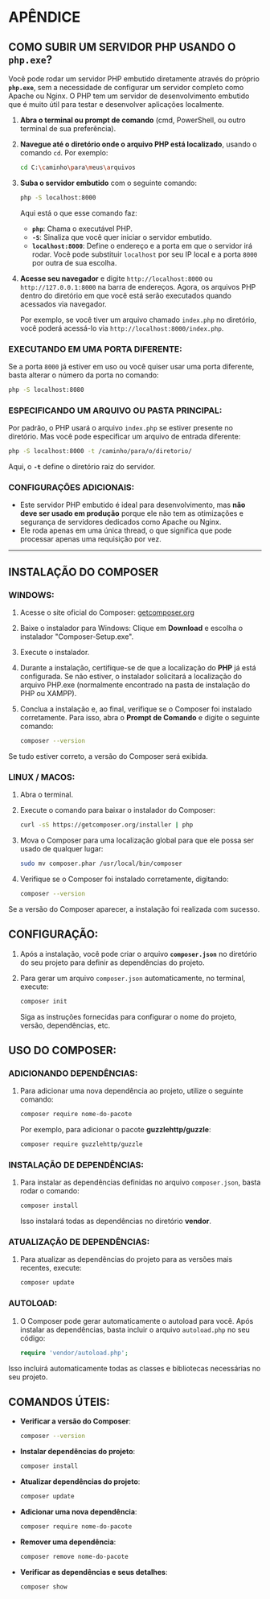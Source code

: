 # APÊNDICE
## COMO SUBIR UM SERVIDOR PHP USANDO O `php.exe`?
Você pode rodar um servidor PHP embutido diretamente através do próprio **`php.exe`**, sem a necessidade de configurar um servidor completo como Apache ou Nginx. O PHP tem um servidor de desenvolvimento embutido que é muito útil para testar e desenvolver aplicações localmente.

1. **Abra o terminal ou prompt de comando** (cmd, PowerShell, ou outro terminal de sua preferência).
   
2. **Navegue até o diretório onde o arquivo PHP está localizado**, usando o comando `cd`. Por exemplo:

   ```bash
   cd C:\caminho\para\meus\arquivos
   ```

3. **Suba o servidor embutido** com o seguinte comando:

   ```bash
   php -S localhost:8000
   ```

   Aqui está o que esse comando faz:
   - **`php`**: Chama o executável PHP.
   - **`-S`**: Sinaliza que você quer iniciar o servidor embutido.
   - **`localhost:8000`**: Define o endereço e a porta em que o servidor irá rodar. Você pode substituir `localhost` por seu IP local e a porta `8000` por outra de sua escolha.

4. **Acesse seu navegador** e digite `http://localhost:8000` ou `http://127.0.0.1:8000` na barra de endereços. Agora, os arquivos PHP dentro do diretório em que você está serão executados quando acessados via navegador.

   Por exemplo, se você tiver um arquivo chamado `index.php` no diretório, você poderá acessá-lo via `http://localhost:8000/index.php`.

### EXECUTANDO EM UMA PORTA DIFERENTE:
Se a porta `8000` já estiver em uso ou você quiser usar uma porta diferente, basta alterar o número da porta no comando:

```bash
php -S localhost:8080
```

### ESPECIFICANDO UM ARQUIVO OU PASTA PRINCIPAL:
Por padrão, o PHP usará o arquivo `index.php` se estiver presente no diretório. Mas você pode especificar um arquivo de entrada diferente:

```bash
php -S localhost:8000 -t /caminho/para/o/diretorio/
```

Aqui, o **`-t`** define o diretório raiz do servidor.

### CONFIGURAÇÕES ADICIONAIS:
- Este servidor PHP embutido é ideal para desenvolvimento, mas **não deve ser usado em produção** porque ele não tem as otimizações e segurança de servidores dedicados como Apache ou Nginx.
- Ele roda apenas em uma única thread, o que significa que pode processar apenas uma requisição por vez.

---

## INSTALAÇÃO DO COMPOSER
### WINDOWS:
1. Acesse o site oficial do Composer: [getcomposer.org](https://getcomposer.org/)
2. Baixe o instalador para Windows: Clique em **Download** e escolha o instalador "Composer-Setup.exe".
3. Execute o instalador.
4. Durante a instalação, certifique-se de que a localização do **PHP** já está configurada. Se não estiver, o instalador solicitará a localização do arquivo PHP.exe (normalmente encontrado na pasta de instalação do PHP ou XAMPP).
5. Conclua a instalação e, ao final, verifique se o Composer foi instalado corretamente. Para isso, abra o **Prompt de Comando** e digite o seguinte comando:
   
   ```bash
   composer --version
   ```

Se tudo estiver correto, a versão do Composer será exibida.

### LINUX / MACOS:
1. Abra o terminal.
2. Execute o comando para baixar o instalador do Composer:

   ```bash
   curl -sS https://getcomposer.org/installer | php
   ```

3. Mova o Composer para uma localização global para que ele possa ser usado de qualquer lugar:

   ```bash
   sudo mv composer.phar /usr/local/bin/composer
   ```

4. Verifique se o Composer foi instalado corretamente, digitando:

   ```bash
   composer --version
   ```

Se a versão do Composer aparecer, a instalação foi realizada com sucesso.

## CONFIGURAÇÃO:
1. Após a instalação, você pode criar o arquivo **`composer.json`** no diretório do seu projeto para definir as dependências do projeto.
   
2. Para gerar um arquivo `composer.json` automaticamente, no terminal, execute:

   ```bash
   composer init
   ```

   Siga as instruções fornecidas para configurar o nome do projeto, versão, dependências, etc.

## USO DO COMPOSER:
### ADICIONANDO DEPENDÊNCIAS:
1. Para adicionar uma nova dependência ao projeto, utilize o seguinte comando:

   ```bash
   composer require nome-do-pacote
   ```

   Por exemplo, para adicionar o pacote **guzzlehttp/guzzle**:

   ```bash
   composer require guzzlehttp/guzzle
   ```

### INSTALAÇÃO DE DEPENDÊNCIAS:
1. Para instalar as dependências definidas no arquivo `composer.json`, basta rodar o comando:

   ```bash
   composer install
   ```

   Isso instalará todas as dependências no diretório **vendor**.

### ATUALIZAÇÃO DE DEPENDÊNCIAS:
1. Para atualizar as dependências do projeto para as versões mais recentes, execute:

   ```bash
   composer update
   ```

### AUTOLOAD:
1. O Composer pode gerar automaticamente o autoload para você. Após instalar as dependências, basta incluir o arquivo `autoload.php` no seu código:

   ```php
   require 'vendor/autoload.php';
   ```

Isso incluirá automaticamente todas as classes e bibliotecas necessárias no seu projeto.

## COMANDOS ÚTEIS:
- **Verificar a versão do Composer**:

   ```bash
   composer --version
   ```

- **Instalar dependências do projeto**:

   ```bash
   composer install
   ```

- **Atualizar dependências do projeto**:

   ```bash
   composer update
   ```

- **Adicionar uma nova dependência**:

   ```bash
   composer require nome-do-pacote
   ```

- **Remover uma dependência**:

   ```bash
   composer remove nome-do-pacote
   ```

- **Verificar as dependências e seus detalhes**:

   ```bash
   composer show
   ```

